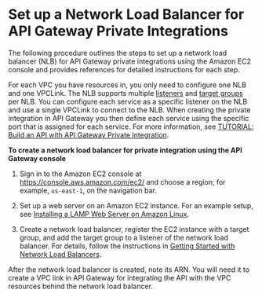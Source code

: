# Set up a Network Load Balancer for API Gateway Private Integrations<a name="set-up-nlb-for-vpclink-using-console"></a>

 The following procedure outlines the steps to set up a network load balancer \(NLB\) for API Gateway private integrations using the Amazon EC2 console and provides references for detailed instructions for each step\. 

For each VPC you have resources in, you only need to configure one NLB and one VPCLink\. The NLB supports multiple [listeners](https://docs.aws.amazon.com/elasticloadbalancing/latest/network/load-balancer-listeners.html) and [target groups](https://docs.aws.amazon.com/elasticloadbalancing/latest/network/load-balancer-target-groups.html) per NLB\. You can configure each service as a specific listener on the NLB and use a single VPCLink to connect to the NLB\. When creating the private integration in API Gateway you then define each service using the specific port that is assigned for each service\. For more information, see [TUTORIAL: Build an API with API Gateway Private Integration](getting-started-with-private-integration.md)\.

**To create a network load balancer for private integration using the API Gateway console**

1.  Sign in to the Amazon EC2 console at [https://console\.aws\.amazon\.com/ec2/](https://console.aws.amazon.com/ec2/) and choose a region; for example, `us-east-1`, on the navigation bar\.

1.  Set up a web server on an Amazon EC2 instance\. For an example setup, see [Installing a LAMP Web Server on Amazon Linux](https://docs.aws.amazon.com/AWSEC2/latest/UserGuide/install-LAMP.html)\. 

1.  Create a network load balancer, register the EC2 instance with a target group, and add the target group to a listener of the network load balancer\. For details, follow the instructions in [Getting Started with Network Load Balancers](https://docs.aws.amazon.com/elasticloadbalancing/latest/network/network-load-balancer-getting-started.html)\. 

   After the network load balancer is created, note its ARN\. You will need it to create a VPC link in API Gateway for integrating the API with the VPC resources behind the network load balancer\.